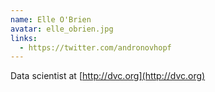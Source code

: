 ```yaml
---
name: Elle O'Brien
avatar: elle_obrien.jpg
links:
  - https://twitter.com/andronovhopf
---
```


Data scientist at [http://dvc.org](http://dvc.org)

